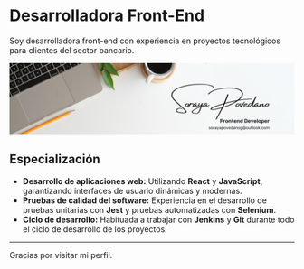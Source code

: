 # Desarrolladora Front-End

Soy desarrolladora front-end con experiencia en proyectos tecnológicos para clientes del sector bancario.

![Mi perfil profesional](./img/PerfilLinkedin.jpeg)

## Especialización

- **Desarrollo de aplicaciones web:** Utilizando **React** y **JavaScript**, garantizando interfaces de usuario dinámicas y modernas.
- **Pruebas de calidad del software:** Experiencia en el desarrollo de pruebas unitarias con **Jest** y pruebas automatizadas con **Selenium**.
- **Ciclo de desarrollo:** Habituada a trabajar con **Jenkins** y **Git** durante todo el ciclo de desarrollo de los proyectos.

---

Gracias por visitar mi perfil.


<!--
**sorayapg/sorayapg** is a ✨ _special_ ✨ repository because its `README.md` (this file) appears on your GitHub profile.

Here are some ideas to get you started:

- 🔭 I’m currently working on ...
- 🌱 I’m currently learning ...
- 👯 I’m looking to collaborate on ...
- 🤔 I’m looking for help with ...
- 💬 Ask me about ...
- 📫 How to reach me: ...
- 😄 Pronouns: ...
- ⚡ Fun fact: ...
-->
